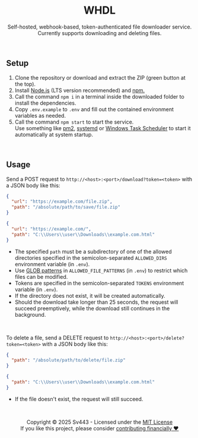 <div style="text-align: center;" align="center">

# WHDL
Self-hosted, webhook-based, token-authenticated file downloader service.  
Currently supports downloading and deleting files.

</div>

<br>

## Setup
1. Clone the repository or download and extract the ZIP (green button at the top).
2. Install [Node.js](https://nodejs.org/) (LTS version recommended) and [npm.](https://npmjs.com/)
3. Call the command `npm i` in a terminal inside the downloaded folder to install the dependencies.
4. Copy `.env.example` to `.env` and fill out the contained environment variables as needed.
5. Call the command `npm start` to start the service.  
  Use something like [pm2](https://pm2.keymetrics.io/), [systemd](https://wiki.archlinux.org/title/systemd) or [Windows Task Scheduler](https://docs.microsoft.com/en-us/windows/win32/taskschd/task-scheduler-start-page) to start it automatically at system startup.

<br>

## Usage
Send a POST request to `http://<host>:<port>/download?token=<token>` with a JSON body like this:
```json
{
  "url": "https://example.com/file.zip",
  "path": "/absolute/path/to/save/file.zip"
}
```
```json
{
  "url": "https://example.com/",
  "path": "C:\\Users\\user\\Downloads\\example.com.html"
}
```

- The specified `path` must be a subdirectory of one of the allowed directories specified in the semicolon-separated `ALLOWED_DIRS` environment variable (in `.env`).
- Use [GLOB patterns](https://www.malikbrowne.com/blog/a-beginners-guide-glob-patterns/) in `ALLOWED_FILE_PATTERNS` (in `.env`) to restrict which files can be modified.
- Tokens are specified in the semicolon-separated `TOKENS` environment variable (in `.env`).
- If the directory does not exist, it will be created automatically.
- Should the download take longer than 25 seconds, the request will succeed preemptively, while the download still continues in the background.

<br>

To delete a file, send a DELETE request to `http://<host>:<port>/delete?token=<token>` with a JSON body like this:
```json
{
  "path": "/absolute/path/to/delete/file.zip"
}
```
```json
{
  "path": "C:\\Users\\user\\Downloads\\example.com.html"
}
```

- If the file doesn't exist, the request will still succeed.

<br>

<div style="text-align: center;" align="center">

Copyright © 2025 Sv443 - Licensed under the [MIT License](./LICENSE.txt)  
If you like this project, please consider [contributing financially ❤️](https://github.com/sponsors/Sv443)

</div>
